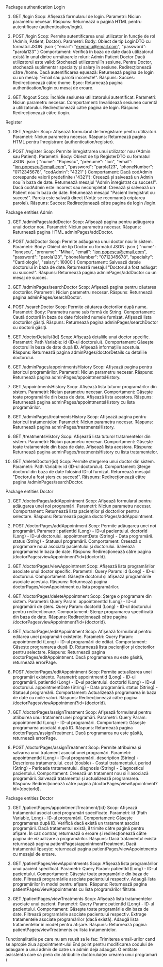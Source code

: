 Package authentication
  Login
  1. GET /login
  Scop: Afișează formularul de login.
  Parametri: Niciun parametru necesar.
  Răspuns: Returnează o pagină HTML pentru autentificare (authentication/login).

  2. POST /login
  Scop: Permite autentificarea unui utilizator în funcție de rol (Admin, Patient, Doctor).
  Parametri:
  Body: Obiect de tip LoginDTO cu formatul JSON:
  json
  {
      "email": "exemplu@email.com",
      "password": "parola123"
  }
  Comportament:
  Verifică în baza de date dacă utilizatorul există în unul dintre următoarele roluri:
  Admin
  Patient
  Doctor
  Dacă utilizatorul este valid:
  Stochează utilizatorul în sesiune.
  Pentru Doctor, stochează suplimentar specialty și salary în sesiune.
  Redirecționează către /home.
  Dacă autentificarea eșuează:
  Returnează pagina de login cu un mesaj: "Email sau parolă incorecte!".
  Răspuns:
  Succes: Redirecționează către /home.
  Eșec: Returnează pagina authentication/login cu mesaj de eroare.

  3. GET /logout
  Scop: Închide sesiunea utilizatorului autentificat.
  Parametri: Niciun parametru necesar.
  Comportament:
  Invalidează sesiunea curentă a utilizatorului.
  Redirecționează către pagina de login.
  Răspuns: Redirecționează către /login.

  Register
  1. GET /register
  Scop: Afișează formularul de înregistrare pentru utilizatori.
  Parametri: Niciun parametru necesar.
  Răspuns: Returnează pagina HTML pentru înregistrare (authentication/register).

  2. POST /register
  Scop: Permite înregistrarea unui utilizator nou (Admin sau Patient).
  Parametri:
  Body: Obiect de tip RegisterDTO cu formatul JSON:
  json
  {
      "nume": "Popescu",
      "prenume": "Ion",
      "email": "ion.popescu@email.com",
      "password": "parola123",
      "phoneNumber": "0712345678",
      "codAdmin": "4321"
  }
  Comportament:
  Dacă codAdmin corespunde valorii predefinite ("4321"):
  Creează și salvează un Admin nou în baza de date.
  Returnează mesajul "Admin înregistrat cu succes!".
  Dacă codAdmin este incorect sau necompletat:
  Creează și salvează un Patient nou în baza de date.
  Returnează mesajul "Pacient înregistrat cu succes!".
  Parola este salvată direct (Notă: se recomandă criptarea parolei).
  Răspuns:
  Succes: Redirecționează către pagina de login /login.

Package entities Admin
  1. GET /adminPages/addDoctor
  Scop: Afișează pagina pentru adăugarea unui doctor nou.
  Parametri: Niciun parametru necesar.
  Răspuns: Returnează pagina HTML adminPages/addDoctor.

  2. POST /addDoctor
  Scop: Permite adăugarea unui doctor nou în sistem.
  Parametri:
  Body: Obiect de tip Doctor cu formatul JSON:
  json
  {
      "nume": "Ionescu",
      "prenume": "Mihai",
      "email": "ion.popescu@email.com",
      "password": "parola123",
      "phoneNumber": "0712345678",
      "specialty": "Cardiologie",
      "salary": 10000
  }
  Comportament:
  Salvează datele doctorului în baza de date.
  Returnează mesajul "Doctorul a fost adăugat cu succes!".
  Răspuns: Returnează pagina adminPages/addDoctor cu un mesaj de succes.


  3. GET /adminPages/searchDoctor
  Scop: Afișează pagina pentru căutarea doctorilor.
  Parametri: Niciun parametru necesar.
  Răspuns: Returnează pagina adminPages/searchDoctor.

  4. POST /searchDoctor
  Scop: Permite căutarea doctorilor după nume.
  Parametri:
  Body: Parametru nume sub formă de String.
  Comportament:
  Caută doctorii în baza de date folosind numele furnizat.
  Afișează lista doctorilor găsiți.
  Răspuns: Returnează pagina adminPages/searchDoctor cu doctorii găsiți.

  5. GET /doctorDetails/{id}
  Scop: Afișează detaliile unui doctor specific.
  Parametri:
  Path Variable: id (ID-ul doctorului).
  Comportament:
  Găsește doctorul în baza de date după ID.
  Afișează informațiile acestuia.
  Răspuns: Returnează pagina adminPages/doctorDetails cu detaliile doctorului.
  
  6. GET /adminPages/appointmentsHistory
  Scop: Afișează pagina pentru istoricul programărilor.
  Parametri: Niciun parametru necesar.
  Răspuns: Returnează pagina adminPages/appointmentsHistory.
  
  7. GET /appointmentsHistory
  Scop: Afișează lista tuturor programărilor din sistem.
  Parametri: Niciun parametru necesar.
  Comportament:
  Găsește toate programările din baza de date.
  Afișează lista acestora.
  Răspuns: Returnează pagina adminPages/appointmentsHistory cu lista programărilor.
  
  8. GET /adminPages/treatmentsHistory
  Scop: Afișează pagina pentru istoricul tratamentelor.
  Parametri: Niciun parametru necesar.
  Răspuns: Returnează pagina adminPages/treatmentsHistory.
  
  9. GET /treatmentsHistory
  Scop: Afișează lista tuturor tratamentelor din sistem.
  Parametri: Niciun parametru necesar.
  Comportament:
  Găsește toate tratamentele din baza de date.
  Afișează lista acestora.
  Răspuns: Returnează pagina adminPages/treatmentsHistory cu lista tratamentelor.
  
  10. GET /deleteDoctor/{id}
  Scop: Permite ștergerea unui doctor din sistem.
  Parametri:
  Path Variable: id (ID-ul doctorului).
  Comportament:
  Șterge doctorul din baza de date folosind ID-ul furnizat.
  Returnează mesajul "Doctorul a fost șters cu succes!".
  Răspuns: Redirecționează către pagina /adminPages/searchDoctor.

Package entities Doctor
  
  1. GET /doctorPages/addAppointment
  Scop: Afișează formularul pentru adăugarea unei noi programări.
  Parametri: Niciun parametru necesar.
  Comportament:
  Returnează lista pacienților și doctorilor pentru selectare.
  Răspuns: Returnează pagina doctorPages/addAppointment.
  
  2. POST /doctorPages/addAppointment
  Scop: Permite adăugarea unei noi programări.
  Parametri:
  patientId (Long) - ID-ul pacientului.
  doctorId (Long) - ID-ul doctorului.
  appointmentDate (String) - Data programării.
  status (String) - Statusul programării.
  Comportament:
  Creează o programare nouă asociată pacientului și doctorului.
  Salvează programarea în baza de date.
  Răspuns: Redirecționează către pagina /doctorPages/viewAppointment?id={doctorId}.
  
  3. GET /doctorPages/viewAppointment
  Scop: Afișează lista programărilor asociate unui doctor specific.
  Parametri:
  Query Param: id (Long) - ID-ul doctorului.
  Comportament:
  Găsește doctorul și afișează programările asociate acestuia.
  Răspuns: Returnează pagina doctorPages/viewAppointment cu lista programărilor.
  
  4. GET /doctorPages/deleteAppointment
  Scop: Șterge o programare din sistem.
  Parametri:
  Query Param: appointmentId (Long) - ID-ul programării de șters.
  Query Param: doctorId (Long) - ID-ul doctorului pentru redirecționare.
  Comportament:
  Șterge programarea specificată din baza de date.
  Răspuns: Redirecționează către pagina /doctorPages/viewAppointment?id={doctorId}.
  
  5. GET /doctorPages/editAppointment
  Scop: Afișează formularul pentru editarea unei programări existente.
  Parametri:
  Query Param: appointmentId (Long) - ID-ul programării de editat.
  Comportament:
  Găsește programarea după ID.
  Returnează lista pacienților și doctorilor pentru selectare.
  Răspuns: Returnează pagina doctorPages/editAppointment.
  Dacă programarea nu este găsită, returnează errorPage.

  6. POST /doctorPages/editAppointment
  Scop: Permite actualizarea unei programări existente.
  Parametri:
  appointmentId (Long) - ID-ul programării.
  patientId (Long) - ID-ul pacientului.
  doctorId (Long) - ID-ul doctorului.
  appointmentDate (String) - Data programării.
  status (String) - Statusul programării.
  Comportament:
  Actualizează programarea în baza de date cu noile valori.
  Răspuns: Redirecționează către pagina /doctorPages/viewAppointment?id={doctorId}.
  
  7. GET /doctorPages/assignTreatment
  Scop: Afișează formularul pentru atribuirea unui tratament unei programări.
  Parametri:
  Query Param: appointmentId (Long) - ID-ul programării.
  Comportament:
  Găsește programarea asociată după ID.
  Răspuns: Returnează pagina doctorPages/assignTreatment.
  Dacă programarea nu este găsită, returnează errorPage.
  
  8. POST /doctorPages/assignTreatment
  Scop: Permite atribuirea și salvarea unui tratament asociat unei programări.
  Parametri:
  appointmentId (Long) - ID-ul programării.
  description (String) - Descrierea tratamentului.
  cost (double) - Costul tratamentului.
  period (String) - Perioada tratamentului.
  diagnosis (String) - Diagnosticul pacientului.
  Comportament:
  Creează un tratament nou și îl asociază programării.
  Salvează tratamentul și actualizează programarea.
  Răspuns: Redirecționează către pagina /doctorPages/viewAppointment?id={doctorId}.

Package entities Doctor
  1. GET /patientPages/appointmentTreatment/{id}
  Scop: Afișează tratamentul asociat unei programări specificate.
  Parametri:
  id (Path Variable, Long) - ID-ul programării.
  Comportament:
  Găsește programarea după ID.
  Verifică dacă există un tratament asociat programării.
  Dacă tratamentul există, îl trimite către pagină pentru afișare.
  În caz contrar, returnează o eroare și redirecționează către pagina de vizualizare a programărilor.
  Răspuns:
  Dacă tratamentul există: returnează pagina patientPages/appointmentTreatment.
  Dacă tratamentul lipsește: returnează pagina patientPages/viewAppointments cu mesajul de eroare.

  2. GET /patientPages/viewAppointments
  Scop: Afișează lista programărilor unui pacient specificat.
  Parametri:
  Query Param: patientId (Long) - ID-ul pacientului.
  Comportament:
  Găsește toate programările din baza de date.
  Filtrează programările asociate pacientului respectiv.
  Adaugă lista programărilor în model pentru afișare.
  Răspuns: Returnează pagina patientPages/viewAppointments cu lista programărilor filtrate.
  
  3. GET /patientPages/viewTreatments
  Scop: Afișează lista tratamentelor asociate unui pacient.
  Parametri:
  Query Param: patientId (Long) - ID-ul pacientului.
  Comportament:
  Găsește toate programările din baza de date.
  Filtrează programările asociate pacientului respectiv.
  Extrage tratamentele asociate programărilor (dacă există).
  Adaugă lista tratamentelor în model pentru afișare.
  Răspuns: Returnează pagina patientPages/viewTreatments cu lista tratamentelor.

Functionalitatile pe care nu am reusit sa le fac:
Trimiterea email-urilor cand se apropie ziua appointment-ului
End point pentru modificarea codului de adaugare a unui admin de catre un admin deja adaugat.
O entitate asisstenta care sa preia din atributiile doctorului(ex crearea unui programari )
